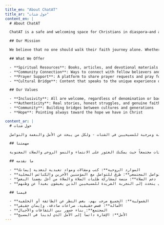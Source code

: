 ```yaml
---
title_en: "About ChatAT"
title_ar: "حول شتات"
content_en: |
  # About ChatAT

  ChatAT is a safe and welcoming space for Christians in diaspora—and anyone seeking hope, grace, and connection.

  ## Our Mission

  We believe that no one should walk their faith journey alone. Whether you've wandered far from home or are searching for your place in the world, ChatAT provides a community where you can find belonging, spiritual growth, and meaningful connections.

  ## What We Offer

  - **Spiritual Resources**: Books, articles, and devotional materials to nourish your faith
  - **Community Connection**: Ways to connect with fellow believers and local churches
  - **Prayer Support**: A platform to share prayer requests and pray for one another
  - **Cultural Bridge**: Content that speaks to the unique experience of Christians living away from their homeland

  ## Our Values

  - **Inclusivity**: All are welcome, regardless of denomination or background
  - **Authenticity**: Real stories, honest struggles, and genuine faith
  - **Community**: Building bridges between cultures and generations
  - **Hope**: Pointing always toward the hope we have in Christ

content_ar: |
  # حول شتات

  شتات هو مساحة آمنة ومرحبة للمسيحيين في الشتات - ولكل من يبحث عن الأمل والنعمة والتواصل.

  ## مهمتنا

  نؤمن أنه لا يجب على أحد أن يسير في رحلة إيمانه وحيداً. سواء كنت قد تهت بعيداً عن الوطن أو تبحث عن مكانك في العالم، يوفر شتات مجتمعاً حيث يمكنك العثور على الانتماء والنمو الروحي والصلات المعنوية.

  ## ما نقدمه

  - **الموارد الروحية**: كتب ومقالات ومواد تعبدية لتغذية إيمانك
  - **التواصل المجتمعي**: طرق للتواصل مع المؤمنين الآخرين والكنائس المحلية
  - **دعم الصلاة**: منصة لمشاركة طلبات الصلاة والصلاة من أجل بعضنا البعض
  - **الجسر الثقافي**: محتوى يتحدث إلى التجربة الفريدة للمسيحيين الذين يعيشون بعيداً عن وطنهم

  ## قيمنا

  - **الشمولية**: الجميع مرحب بهم، بغض النظر عن الطائفة أو الخلفية
  - **الأصالة**: قصص حقيقية، صراعات صادقة، وإيمان حقيقي
  - **المجتمع**: بناء جسور بين الثقافات والأجيال
  - **الأمل**: الإشارة دائماً إلى الأمل الذي لدينا في المسيح
---
```


